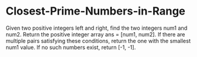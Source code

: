 # Closest-Prime-Numbers-in-Range
Given two positive integers left and right, find the two integers num1 and num2. Return the positive integer array ans = [num1, num2]. If there are multiple pairs satisfying these conditions, return the one with the smallest num1 value. If no such numbers exist, return [-1, -1].
